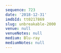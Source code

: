 ```yaml
---
sequence: 723
date: '2018-12-31'
imdbId: tt0217869
slug: unbreakable-2000
venue: null
venueNotes: null
medium: Blu-ray
mediumNotes: null
---
```


